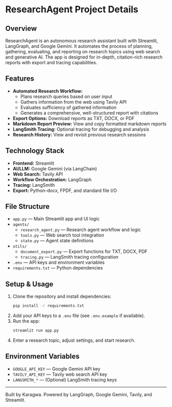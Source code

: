# ResearchAgent Project Details

## Overview
ResearchAgent is an autonomous research assistant built with Streamlit, LangGraph, and Google Gemini. It automates the process of planning, gathering, evaluating, and reporting on research topics using web search and generative AI. The app is designed for in-depth, citation-rich research reports with export and tracing capabilities.

## Features
- **Automated Research Workflow:**
  - Plans research queries based on user input
  - Gathers information from the web using Tavily API
  - Evaluates sufficiency of gathered information
  - Generates a comprehensive, well-structured report with citations
- **Export Options:** Download reports as TXT, DOCX, or PDF
- **Markdown Report Preview:** View and copy formatted markdown reports
- **LangSmith Tracing:** Optional tracing for debugging and analysis
- **Research History:** View and revisit previous research sessions

## Technology Stack
- **Frontend:** Streamlit
- **AI/LLM:** Google Gemini (via LangChain)
- **Web Search:** Tavily API
- **Workflow Orchestration:** LangGraph
- **Tracing:** LangSmith
- **Export:** Python-docx, FPDF, and standard file I/O

## File Structure
- `app.py` — Main Streamlit app and UI logic
- `agents/`
  - `research_agent.py` — Research agent workflow and logic
  - `tools.py` — Web search tool integration
  - `state.py` — Agent state definitions
- `utils/`
  - `document_export.py` — Export functions for TXT, DOCX, PDF
  - `tracing.py` — LangSmith tracing configuration
- `.env` — API keys and environment variables
- `requirements.txt` — Python dependencies

## Setup & Usage
1. Clone the repository and install dependencies:
   ```sh
   pip install -r requirements.txt
   ```
2. Add your API keys to a `.env` file (see `.env.example` if available).
3. Run the app:
   ```sh
   streamlit run app.py
   ```
4. Enter a research topic, adjust settings, and start research.

## Environment Variables
- `GOOGLE_API_KEY` — Google Gemini API key
- `TAVILY_API_KEY` — Tavily web search API key
- `LANGSMITH_*` — (Optional) LangSmith tracing keys

---
Built by Karagwa. Powered by LangGraph, Google Gemini, Tavily, and Streamlit.
